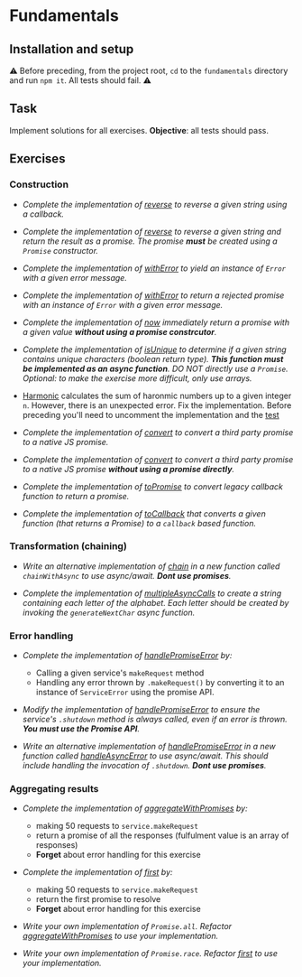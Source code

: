 # Fundamentals

## Installation and setup 

⚠️ Before preceding, from the project root, `cd` to the `fundamentals` directory and run `npm it`. All tests should fail. ⚠️<br>

## Task 
Implement solutions for all exercises. **Objective**: all tests should pass.

## Exercises

### Construction

* _Complete the implementation of [reverse](./lib/creation/cbRev.js) to reverse a given string using a callback._

* _Complete the implementation of [reverse](./lib/creation/pRev.js) to reverse a given string and return the result as a promise. The promise **must** be created using a `Promise` constructor._

* _Complete the implementation of [withError](./lib/creation/cbError.js) to yield an instance of `Error` with a given error message._

* _Complete the implementation of [withError](./lib/creation/pError.js) to return a rejected promise with an instance of `Error` with a given error message._

* _Complete the implementation of [now](./lib/creation/now.js) immediately return a promise with a given value **without using a promise constrcutor**._

* _Complete the implementation of [isUnique](./lib/creation/unique.js) to determine if a given string contains unique characters (boolean return type). **This function must be implemented as an async function**. DO NOT directly use a `Promise`. Optional: to make the exercise more difficult, only use arrays._

* [Harmonic](./lib/creation/harmonic.js) calculates the sum of haronmic numbers up to a given integer `n`. However, there is an unexpected error. Fix the implementation. Before preceding you'll need to uncomment the implementation and the [test](./test/tests.js) 

* _Complete the implementation of [convert](./lib/creation/convertWithNative.js) to convert a third party promise to a native JS promise._

* _Complete the implementation of [convert](./lib/creation/convertWithoutPromise.js) to convert a third party promise to a native JS promise **without using a promise directly**._

* _Complete the implementation of [toPromise](./lib/creation/toPromise.js) to convert legacy callback function to return a promise._

* _Complete the implementation of [toCallback](./lib/creation/toCallback.js) that converts a given function (that returns a Promise) to a `callback` based function._

### Transformation (chaining)

* _Write an alternative implementation of [chain](./lib/transformation/chain.js) in a new function called `chainWithAsync` to use async/await. **Dont use promises**._

* _Complete the implementation of [multipleAsyncCalls](./lib/transformation/multiple.js) to create a string containing each letter of the alphabet. Each letter should be created by invoking the `generateNextChar` async function._

### Error handling

* _Complete the implementation of [handlePromiseError](./lib/errors/promise.js) by:_

  * Calling a given service's `makeRequest` method
  * Handling any error thrown by `.makeRequest()` by converting it to an instance of `ServiceError` using the
  promise API.

* _Modify the implementation of [handlePromiseError](./lib/errors/promise.js) to ensure the service's `.shutdown` method is always called, even if an error is thrown. **You must use the Promise API**._

* _Write an alternative implementation of [handlePromiseError](./lib/errors/promise.js) in a new function called [handleAsyncError](./lib/errors/async.js) to use async/await. This should include handling the invocation of `.shutdown`. **Dont use promises**._

### Aggregating results

* _Complete the implementation of [aggregateWithPromises](./lib/aggregate/aggregate.js) by:_

  * making 50 requests to `service.makeRequest`
  * return a promise of all the responses (fulfulment value is an array of responses)
  * **Forget** about error handling for this exercise

* _Complete the implementation of [first](./lib/aggregate/first.js) by:_

  * making 50 requests to `service.makeRequest`
  * return the first promise to resolve
  * **Forget** about error handling for this exercise

* _Write your own implementation of `Promise.all`. Refactor [aggregateWithPromises](./lib/aggregate/aggregate.js) to use your implementation._

* _Write your own implementation of `Promise.race`. Refactor [first](./lib/aggregate/first.js) to use your implementation._
